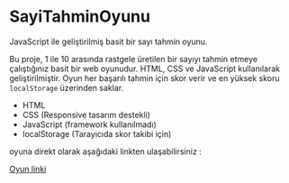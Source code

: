 # SayiTahminOyunu
JavaScript ile geliştirilmiş basit bir sayı tahmin oyunu.


Bu proje, 1 ile 10 arasında rastgele üretilen bir sayıyı tahmin etmeye çalıştığınız basit bir web oyunudur.
HTML, CSS ve JavaScript kullanılarak geliştirilmiştir. 
Oyun her başarılı tahmin için skor verir ve en yüksek skoru `localStorage` üzerinden saklar.


- HTML
- CSS (Responsive tasarım destekli)
- JavaScript (framework kullanılmadı)
- localStorage (Tarayıcıda skor takibi için)


oyuna direkt olarak aşağıdaki linkten ulaşabilirsiniz :  

[Oyun linki](https://alptekin0.github.io/SayiTahminOyunu/sayiTahminOyunu/)  
